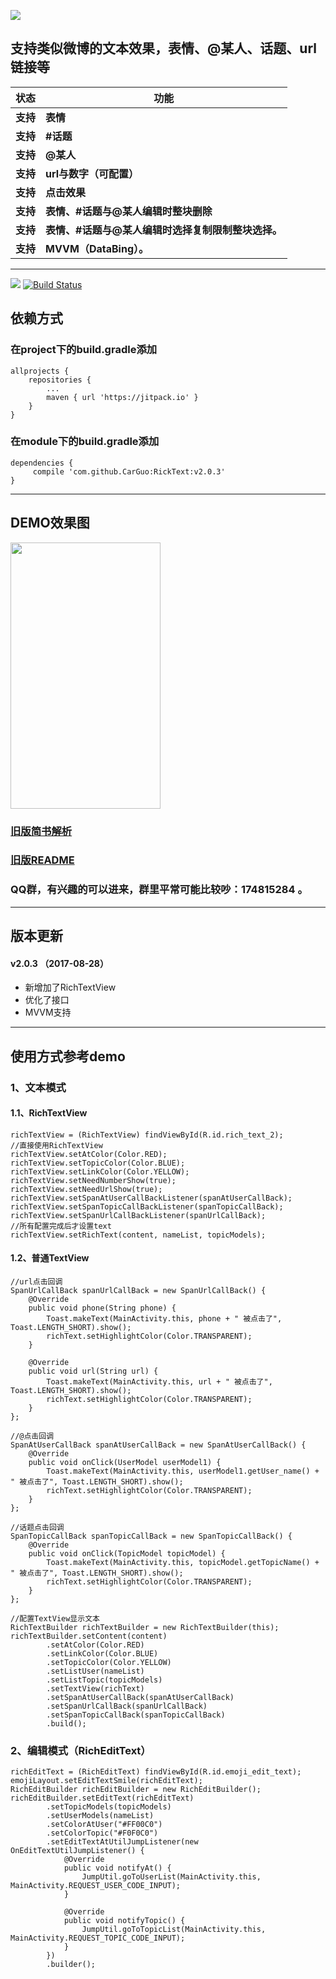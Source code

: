 

![](https://github.com/CarGuo/RickText/blob/master/Logo.png)


## 支持类似微博的文本效果，表情、@某人、话题、url链接等

状态 | 功能
-------- | ---
**支持**|**表情**
**支持**|**#话题**
**支持**|**@某人**
**支持**|**url与数字（可配置）**
**支持**|**点击效果**
**支持**|**表情、#话题与@某人编辑时整块删除**
**支持**|**表情、#话题与@某人编辑时选择复制限制整块选择。**
**支持**|**MVVM（DataBing）。**


----------------------------------

[![](https://jitpack.io/v/CarGuo/RickText.svg)](https://jitpack.io/#CarGuo/RickText)
[![Build Status](https://travis-ci.org/CarGuo/RickText.svg?branch=master)](https://travis-ci.org/CarGuo/RickText)

## 依赖方式

### 在project下的build.gradle添加
```
allprojects {
	repositories {
		...
		maven { url 'https://jitpack.io' }
	}
}
```

### 在module下的build.gradle添加

```
dependencies {
     compile 'com.github.CarGuo:RickText:v2.0.3'
}

```

----------------------------------

## DEMO效果图

<img src="https://github.com/CarGuo/RickText/blob/master/1.png" width="240px" height="426px"/>


### [旧版简书解析](http://www.jianshu.com/p/cd9e197a5c04)

### [旧版README](https://github.com/CarGuo/RickText/blob/master/OLD_README.md)

### QQ群，有兴趣的可以进来，群里平常可能比较吵：174815284 。
----------------------------------

## 版本更新

#### v2.0.3 （2017-08-28）

* 新增加了RichTextView
* 优化了接口
* MVVM支持


----------------------------------

## 使用方式参考demo

### 1、文本模式

#### 1.1、RichTextView
```
richTextView = (RichTextView) findViewById(R.id.rich_text_2);
//直接使用RichTextView
richTextView.setAtColor(Color.RED);
richTextView.setTopicColor(Color.BLUE);
richTextView.setLinkColor(Color.YELLOW);
richTextView.setNeedNumberShow(true);
richTextView.setNeedUrlShow(true);
richTextView.setSpanAtUserCallBackListener(spanAtUserCallBack);
richTextView.setSpanTopicCallBackListener(spanTopicCallBack);
richTextView.setSpanUrlCallBackListener(spanUrlCallBack);
//所有配置完成后才设置text
richTextView.setRichText(content, nameList, topicModels);
```

#### 1.2、普通TextView

```
//url点击回调
SpanUrlCallBack spanUrlCallBack = new SpanUrlCallBack() {
    @Override
    public void phone(String phone) {
        Toast.makeText(MainActivity.this, phone + " 被点击了", Toast.LENGTH_SHORT).show();
        richText.setHighlightColor(Color.TRANSPARENT);
    }

    @Override
    public void url(String url) {
        Toast.makeText(MainActivity.this, url + " 被点击了", Toast.LENGTH_SHORT).show();
        richText.setHighlightColor(Color.TRANSPARENT);
    }
};

//@点击回调
SpanAtUserCallBack spanAtUserCallBack = new SpanAtUserCallBack() {
    @Override
    public void onClick(UserModel userModel1) {
        Toast.makeText(MainActivity.this, userModel1.getUser_name() + " 被点击了", Toast.LENGTH_SHORT).show();
        richText.setHighlightColor(Color.TRANSPARENT);
    }
};

//话题点击回调
SpanTopicCallBack spanTopicCallBack = new SpanTopicCallBack() {
    @Override
    public void onClick(TopicModel topicModel) {
        Toast.makeText(MainActivity.this, topicModel.getTopicName() + " 被点击了", Toast.LENGTH_SHORT).show();
        richText.setHighlightColor(Color.TRANSPARENT);
    }
};

//配置TextView显示文本
RichTextBuilder richTextBuilder = new RichTextBuilder(this);
richTextBuilder.setContent(content)
        .setAtColor(Color.RED)
        .setLinkColor(Color.BLUE)
        .setTopicColor(Color.YELLOW)
        .setListUser(nameList)
        .setListTopic(topicModels)
        .setTextView(richText)
        .setSpanAtUserCallBack(spanAtUserCallBack)
        .setSpanUrlCallBack(spanUrlCallBack)
        .setSpanTopicCallBack(spanTopicCallBack)
        .build();

```

### 2、编辑模式（RichEditText）

```
richEditText = (RichEditText) findViewById(R.id.emoji_edit_text);
emojiLayout.setEditTextSmile(richEditText);
RichEditBuilder richEditBuilder = new RichEditBuilder();
richEditBuilder.setEditText(richEditText)
        .setTopicModels(topicModels)
        .setUserModels(nameList)
        .setColorAtUser("#FF00C0")
        .setColorTopic("#F0F0C0")
        .setEditTextAtUtilJumpListener(new OnEditTextUtilJumpListener() {
            @Override
            public void notifyAt() {
                JumpUtil.goToUserList(MainActivity.this, MainActivity.REQUEST_USER_CODE_INPUT);
            }

            @Override
            public void notifyTopic() {
                JumpUtil.goToTopicList(MainActivity.this, MainActivity.REQUEST_TOPIC_CODE_INPUT);
            }
        })
        .builder();
```